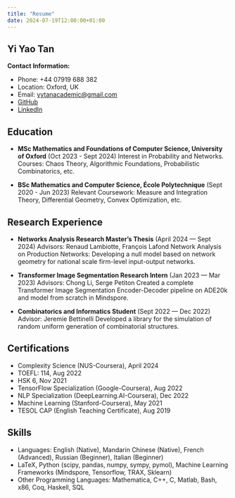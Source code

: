 ```yaml
---
title: "Resume"
date: 2024-07-19T12:00:00+01:00
---
```


## Yi Yao Tan

**Contact Information:**
- Phone: +44 07919 688 382
- Location: Oxford, UK
- Email: yytanacademic@gmail.com
- [GitHub](https://github.com/yao-creative)
- [LinkedIn](https://www.linkedin.com/in/yi-yao-tan-9719301a3/)

## Education
- **MSc Mathematics and Foundations of Computer Science, University of Oxford** (Oct 2023 - Sept 2024)
  Interest in Probability and Networks.
  Courses: Chaos Theory, Algorithmic Foundations, Probabilistic Combinatorics, etc.

- **BSc Mathematics and Computer Science, École Polytechnique** (Sept 2020 - Jun 2023)
  Relevant Coursework: Measure and Integration Theory, Differential Geometry, Convex Optimization, etc.

## Research Experience
- **Networks Analysis Research Master’s Thesis** (April 2024 — Sept 2024)
  Advisors: Renaud Lambiotte, François Lafond
  Network Analysis on Production Networks: Developing a null model based on network geometry for national scale firm-level input-output networks.

- **Transformer Image Segmentation Research Intern** (Jan 2023 — Mar 2023)
  Advisors: Chong Li, Serge Petiton
  Created a complete Transformer Image Segmentation Encoder-Decoder pipeline on ADE20k and model from scratch in Mindspore.

- **Combinatorics and Informatics Student** (Sept 2022 — Dec 2022)
  Advisor: Jeremie Bettinelli
  Developed a library for the simulation of random uniform generation of combinatorial structures.

## Certifications
- Complexity Science (NUS-Coursera), April 2024
- TOEFL: 114, Aug 2022
- HSK 6, Nov 2021
- TensorFlow Specialization (Google-Coursera), Aug 2022
- NLP Specialization (DeepLearning.AI-Coursera), Dec 2022
- Machine Learning (Stanford-Coursera), May 2021
- TESOL CAP (English Teaching Certificate), Aug 2019

## Skills
- Languages: English (Native), Mandarin Chinese (Native), French (Advanced), Russian (Beginner), Italian (Beginner)
- LaTeX, Python (scipy, pandas, numpy, sympy, pymol), Machine Learning Frameworks (Mindspore, Tensorflow, TRAX, Sklearn)
- Other Programming Languages: Mathematica, C++, C, Matlab, Bash, x86, Coq, Haskell, SQL
